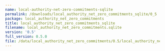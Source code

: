 ```yaml
---
name: local-authority-net-zero-commitments-sqlite
permalink: /downloads/local_authority_net_zero_commitments_sqlite/0_5
package: local_authority_net_zero_commitments
title: local_authority_net_zero_commitments_sqlite
filename: local_authority_net_zero_commitments.sqlite
version: '0.5'
full_version: 0.5.0
file: /data/local_authority_net_zero_commitments/0.5/local_authority_net_zero_commitments.sqlite
---
```

